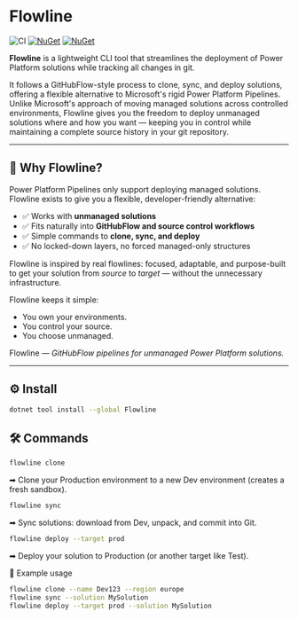 # Flowline

![CI](https://github.com/RemyDuijkeren/Flowline/workflows/CI/badge.svg)
[![NuGet](https://img.shields.io/nuget/v/Flowline.svg)](https://www.nuget.org/packages/Flowline)
[![NuGet](https://img.shields.io/nuget/dt/RemyDuijkeren.Flowline.svg)](https://www.nuget.org/packages/Flowline)

**Flowline** is a lightweight CLI tool that streamlines the deployment of Power Platform solutions while tracking all
changes in git.

It follows a GitHubFlow-style process to clone, sync, and deploy solutions, offering a flexible alternative to 
Microsoft's rigid Power Platform Pipelines. Unlike Microsoft's approach of moving managed solutions across controlled 
environments, Flowline gives you the freedom to deploy unmanaged solutions where and how you want — keeping you in 
control while maintaining a complete source history in your git repository.

---

## 🚀 Why Flowline?

Power Platform Pipelines only support deploying managed solutions.
Flowline exists to give you a flexible, developer-friendly alternative:

- ✅ Works with **unmanaged solutions**
- ✅ Fits naturally into **GitHubFlow and source control workflows**
- ✅ Simple commands to **clone, sync, and deploy**
- ✅ No locked-down layers, no forced managed-only structures

Flowline is inspired by real flowlines: focused, adaptable, and purpose-built to get your solution from *source* to
*target* — without the unnecessary infrastructure.

Flowline keeps it simple:

- You own your environments.
- You control your source.
- You choose unmanaged.

Flowline — _GitHubFlow pipelines for unmanaged Power Platform solutions._

---

## ⚙️ Install

```bash
dotnet tool install --global Flowline
```

## 🛠️ Commands
```bash
flowline clone
```
➡ Clone your Production environment to a new Dev environment (creates a fresh sandbox).

```bash
flowline sync
```
➡ Sync solutions: download from Dev, unpack, and commit into Git.

```bash
flowline deploy --target prod
```
➡ Deploy your solution to Production (or another target like Test).

🌟 Example usage
```bash
flowline clone --name Dev123 --region europe
flowline sync --solution MySolution
flowline deploy --target prod --solution MySolution
```
